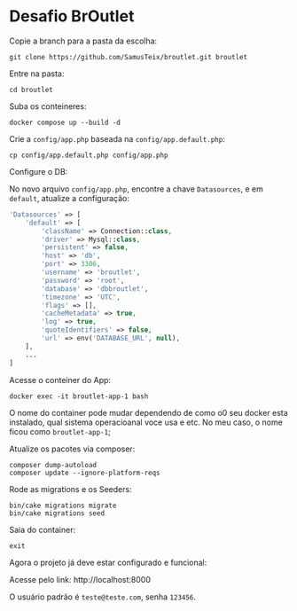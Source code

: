 # Desafio BrOutlet

Copie a branch para a pasta da escolha:
```/bin/bash
git clone https://github.com/SamusTeix/broutlet.git broutlet
```

Entre na pasta:
```/bin/bash
cd broutlet
```

Suba os conteineres:
```/bin/bash
docker compose up --build -d
```

Crie a ```config/app.php``` baseada na ```config/app.default.php```:
```/bin/bash
cp config/app.default.php config/app.php
```

Configure o DB:

No novo arquivo ```config/app.php```, encontre a chave ```Datasources```, e em ```default```, atualize a configuração:

```php
'Datasources' => [
    'default' => [
        'className' => Connection::class,
        'driver' => Mysql::class,
        'persistent' => false,
        'host' => 'db',
        'port' => 3306,
        'username' => 'broutlet',
        'password' => 'root',
        'database' => 'dbbroutlet',
        'timezone' => 'UTC',
        'flags' => [],
        'cacheMetadata' => true,
        'log' => true,
        'quoteIdentifiers' => false,
        'url' => env('DATABASE_URL', null),
    ],
    ...
]
```

Acesse o conteiner do App:
```/bin/bash
docker exec -it broutlet-app-1 bash
```
O nome do container pode mudar dependendo de como o0 seu docker esta instalado, qual sistema operacioanal voce usa e etc. No meu caso, o nome ficou como ```broutlet-app-1```;

Atualize os pacotes via composer:
```/bin/bash
composer dump-autoload
composer update --ignore-platform-reqs
```

Rode as migrations e os Seeders:
```/bin/bash
bin/cake migrations migrate
bin/cake migrations seed
```

Saia do container:
```/bin/bash
exit
```

Agora o projeto já deve estar configurado e funcional:

Acesse pelo link: <a target="_blank">http://localhost:8000</a>

O usuário padrão é ```teste@teste.com```, senha ```123456```.
